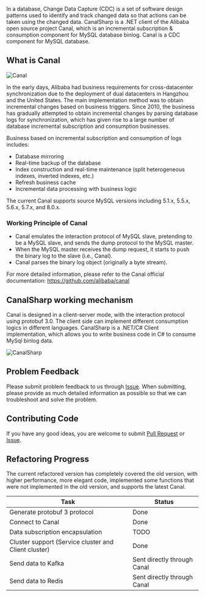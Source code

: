 In a database, Change Data Capture (CDC) is a set of software design patterns used to identify and track changed data so that actions can be taken using the changed data. CanalSharp is a .NET client of the Alibaba open source project Canal, which is an incremental subscription & consumption component for MySQL database binlog. Canal is a CDC component for MySQL database.

## What is Canal

![Canal](/articles/projects/canalsharp/assets/canal.png)

In the early days, Alibaba had business requirements for cross-datacenter synchronization due to the deployment of dual datacenters in Hangzhou and the United States. The main implementation method was to obtain incremental changes based on business triggers. Since 2010, the business has gradually attempted to obtain incremental changes by parsing database logs for synchronization, which has given rise to a large number of database incremental subscription and consumption businesses.

Business based on incremental subscription and consumption of logs includes:

- Database mirroring
- Real-time backup of the database
- Index construction and real-time maintenance (split heterogeneous indexes, inverted indexes, etc.)
- Refresh business cache
- Incremental data processing with business logic

The current Canal supports source MySQL versions including 5.1.x, 5.5.x, 5.6.x, 5.7.x, and 8.0.x.

### Working Principle of Canal

- Canal emulates the interaction protocol of MySQL slave, pretending to be a MySQL slave, and sends the dump protocol to the MySQL master.
- When the MySQL master receives the dump request, it starts to push the binary log to the slave (i.e., Canal).
- Canal parses the binary log object (originally a byte stream).

For more detailed information, please refer to the Canal official documentation: https://github.com/alibaba/canal

## CanalSharp working mechanism

Canal is designed in a client-server mode, with the interaction protocol using protobuf 3.0. The client side can implement different consumption logics in different languages. CanalSharp is a .NET/C# Client implementation, which allows you to write business code in C# to consume MySql binlog data.

![CanalSharp](/articles/projects/canalsharp/assets/canalsharp.png)

## Problem Feedback

Please submit problem feedback to us through [Issue](https://github.com/dotnetcore/CanalSharp/issues/new). When submitting, please provide as much detailed information as possible so that we can troubleshoot and solve the problem.

## Contributing Code

If you have any good ideas, you are welcome to submit [Pull Request](https://github.com/dotnetcore/canalsharp/pulls) or [Issue](https://github.com/dotnetcore/CanalSharp/issues/new).

## Refactoring Progress

The current refactored version has completely covered the old version, with higher performance, more elegant code, implemented some functions that were not implemented in the old version, and supports the latest Canal.


| Task | Status |
| ------------------------------------ | ------------------- |
| Generate protobuf 3 protocol | Done |
| Connect to Canal | Done |
| Data subscription encapsulation | TODO |
| Cluster support (Service cluster and Client cluster) | Done |
| Send data to Kafka | Sent directly through Canal |
| Send data to Redis | Sent directly through Canal |